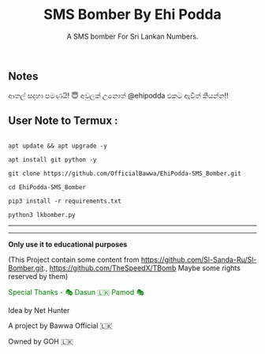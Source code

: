 <h1 align="center">SMS Bomber By Ehi Podda</h1>

<p align="center">  A SMS bomber For Sri Lankan Numbers.</p><br>

## Notes
ආතල් සදහා පමණයි! 😇
අවුලක් උනොත් @ehipodda එකට ඇවිත් කියන්න!!

## User Note to Termux :

```bhash

apt update && apt upgrade -y

apt install git python -y

git clone https://github.com/OfficialBawwa/EhiPodda-SMS_Bomber.git

cd EhiPodda-SMS_Bomber

pip3 install -r requirements.txt

python3 lkbomber.py

```

___

____

**Only use it to educational purposes**

(This Project contain some content from  https://github.com/Sl-Sanda-Ru/Sl-Bomber.git.,  https://github.com/TheSpeedX/TBomb Maybe some rights reserved by them)

<p style="color:green ">Special Thanks - 🎭 Dasun 🇱🇰 Pamod 🎭 </p>
</p>Idea by Net Hunter</p>
</p>A project by Bawwa Official 🇱🇰</p>
</p>Owned by GOH 🇱🇰 </p>


